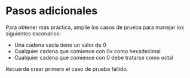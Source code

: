 Pasos adicionales
=============

Para obtener más práctica, amplíe los casos de prueba para manejar los siguientes escenarios:

* Una cadena vacía tiene un valor de 0
* Cualquier cadena que comience con 0x como hexadecimal
* Cualquier cadena que comience con 0 debe tratarse como octal

Recuerde crear primero el caso de prueba fallido.
